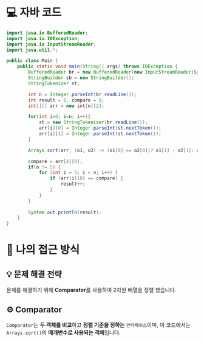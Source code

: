 <!-- 꾸미는데 있어 ChatGPT를 사용하였습니다. -->
# 💻 자바 코드
```java
import java.io.BufferedReader;
import java.io.IOException;
import java.io.InputStreamReader;
import java.util.*;

public class Main {
    public static void main(String[] args) throws IOException {
        BufferedReader br = new BufferedReader(new InputStreamReader(System.in));
        StringBuilder sb = new StringBuilder();
        StringTokenizer st;

        int n = Integer.parseInt(br.readLine());
        int result = 0, compare = 0;
        int[][] arr = new int[n][2];

        for(int i=0; i<n; i++){
            st = new StringTokenizer(br.readLine());
            arr[i][0] = Integer.parseInt(st.nextToken());
            arr[i][1] = Integer.parseInt(st.nextToken());
        }

        Arrays.sort(arr, (o1, o2) -> (o1[0] == o2[0])? o1[1] - o2[1]: o2[0] - o1[0]);

        compare = arr[4][0];
        if(n != 5) {
            for (int i = 5; i < n; i++) {
                if (arr[i][0] == compare) {
                    result++;
                }
            }
        }
        
        System.out.println(result);
    }
}
```

# 💭 나의 접근 방식

## 💡 문제 해결 전략
문제를 해결하기 위해 **Comparator**를 사용하여 2차원 배열을 정렬 했습니다.

## ⚙️ Comparator
``Comparator``는 **두 객체를 비교**하고 **정렬 기준을 정하는**  ``인터페이스``이며, 이 코드에서는 ``Arrays.sort()``의 **매개변수로 사용되는 객체**입니다.